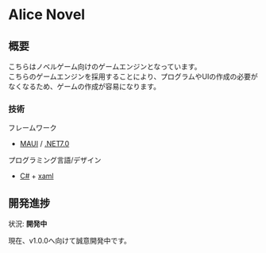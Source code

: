 # Alice Novel

## 概要
こちらはノベルゲーム向けのゲームエンジンとなっています。<br />
こちらのゲームエンジンを採用することにより、プログラムやUIの作成の必要がなくなるため、ゲームの作成が容易になります。<br />

### 技術
フレームワーク<br />

- [MAUI] / [.NET7.0]

プログラミング言語/デザイン<br />

- [C#] + [xaml]

[MAUI]: https://dotnet.microsoft.com/ja-jp/apps/maui "MAUIドキュメント"
[.NET7.0]: https://dotnet.microsoft.com/ja-jp/ ".NETドキュメント"
[C#]: https://learn.microsoft.com/ja-jp/dotnet/csharp/ "C#ドキュメント"
[xaml]: https://learn.microsoft.com/ja-jp/dotnet/maui/xaml/fundamentals/get-started?view=net-maui-7.0 "MAUI xamlドキュメント"

## 開発進捗
状況: **開発中**<br />

現在、v1.0.0へ向けて誠意開発中です。

